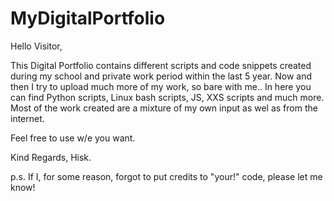 # MyDigitalPortfolio

Hello Visitor,

This Digital Portfolio contains different scripts and code snippets created during my school and private work period within the last 5 year. Now and then I try to upload much more of my work, so bare with me.. In here you can find Python scripts, Linux bash scripts, JS, XXS scripts and much more. Most of the work created are a mixture of my own input as wel as from the internet.

Feel free to use w/e you want.

Kind Regards,
Hisk.

p.s. If I, for some reason, forgot to put credits to "your!" code, please let me know!

